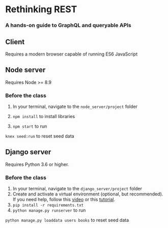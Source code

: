 # Rethinking REST
### A hands-on guide to GraphQL and queryable APIs

## Client
Requires a modern browser capable of running ES6 JavaScript

## Node server
Requires Node >= 8.9 

### Before the class

1. In your terminal, navigate to the `node_server/project` folder

2. `npm install` to install libraries

3. `npm start` to run

`knex seed:run` to reset seed data

## Django server
Requires Python 3.6 or higher.

### Before the class

1. In your terminal, navigate to the `django_server/project` folder
2. Create and activate a virtual environment (optional, but recommended).
   If you need help, follow this [video](https://learning.oreilly.com/videos/next-level-python/9780136904083/9780136904083-NLP1_01_03_03/) or this [tutorial](https://learning.oreilly.com/scenarios/hands-on-python-foundations/9780137904648X007/).
3. `pip install -r requirements.txt`
4. `python manage.py runserver` to run

`python manage.py loaddata users books` to reset seed data